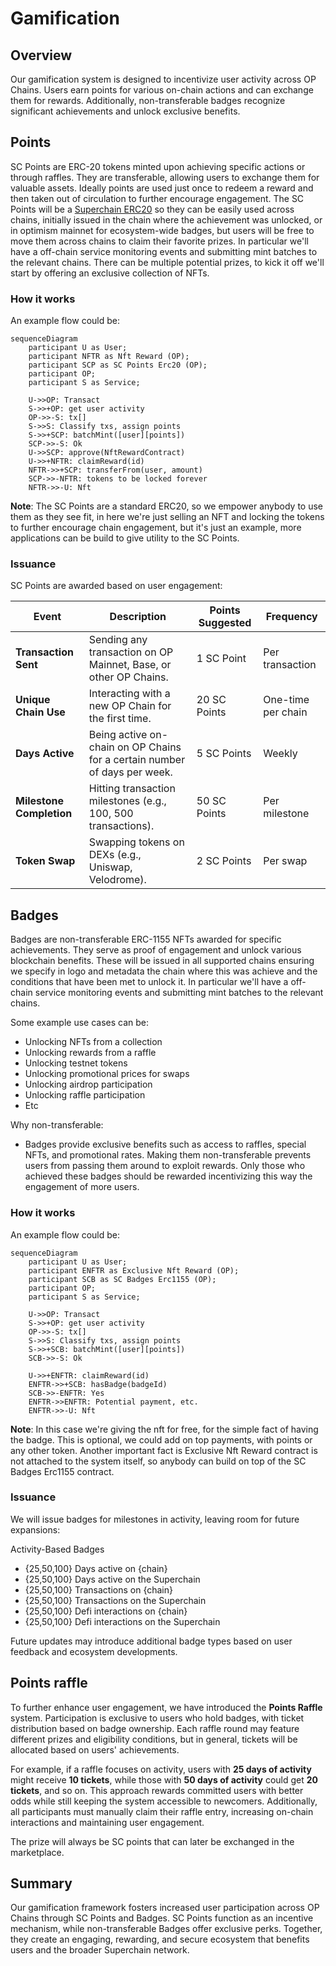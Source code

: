 # Gamification

## Overview

Our gamification system is designed to incentivize user activity across OP Chains. Users earn points for various on-chain actions and can exchange them for rewards. Additionally, non-transferable badges recognize significant achievements and unlock exclusive benefits.

## Points

SC Points are ERC-20 tokens minted upon achieving specific actions or through raffles. They are transferable, allowing users to exchange them for valuable assets. Ideally points are used just once to redeem a reward and then taken out of circulation to further encourage engagement. The SC Points will be a [Superchain ERC20](https://docs.optimism.io/stack/interop/tutorials/deploy-superchain-erc20) so they can be easily used across chains, initially issued in the chain where the achievement was unlocked, or in optimism mainnet for ecosystem-wide badges, but users will be free to move them across chains to claim their favorite prizes. In particular we'll have a off-chain service monitoring events and submitting mint batches to the relevant chains. There can be multiple potential prizes, to kick it off we'll start by offering an exclusive collection of NFTs.

### How it works

An example flow could be:

```mermaid
sequenceDiagram
    participant U as User;
    participant NFTR as Nft Reward (OP);
    participant SCP as SC Points Erc20 (OP);
    participant OP;
    participant S as Service;

    U->>OP: Transact
    S->>+OP: get user activity
    OP->>-S: tx[]
    S->>S: Classify txs, assign points
    S->>+SCP: batchMint([user][points])
    SCP->>-S: Ok
    U->>SCP: approve(NftRewardContract)
    U->>+NFTR: claimReward(id)
    NFTR->>+SCP: transferFrom(user, amount)
    SCP->>-NFTR: tokens to be locked forever
    NFTR->>-U: Nft
```

**Note**: The SC Points are a standard ERC20, so we empower anybody to use them as they see fit, in here we're just selling an NFT and locking the tokens to further encourage chain engagement, but it's just an example, more applications can be build to give utility to the SC Points.

### Issuance

SC Points are awarded based on user engagement:

| **Event**                | **Description**                                                                            | **Points Suggested** | **Frequency**         |
| ------------------------ | ------------------------------------------------------------------------------------------ | -------------------- | --------------------- |
| **Transaction Sent**     | Sending any transaction on OP Mainnet, Base, or other OP Chains.                           | 1 SC Point           | Per transaction       |
| **Unique Chain Use**     | Interacting with a new OP Chain for the first time.                                        | 20 SC Points         | One-time per chain    |
| **Days Active**          | Being active on-chain on OP Chains for a certain number of days per week.                  | 5 SC Points          | Weekly                |
| **Milestone Completion** | Hitting transaction milestones (e.g., 100, 500 transactions).                              | 50 SC Points         | Per milestone         |
| **Token Swap**           | Swapping tokens on DEXs (e.g., Uniswap, Velodrome).                                        | 2 SC Points          | Per swap              |


## Badges

Badges are non-transferable ERC-1155 NFTs awarded for specific achievements. They serve as proof of engagement and unlock various blockchain benefits. These will be issued in all supported chains ensuring we specify in logo and metadata the chain where this was achieve and the conditions that have been met to unlock it. In particular we'll have a off-chain service monitoring events and submitting mint batches to the relevant chains.

Some example use cases can be:

- Unlocking NFTs from a collection
- Unlocking rewards from a raffle
- Unlocking testnet tokens
- Unlocking promotional prices for swaps
- Unlocking airdrop participation
- Unlocking raffle participation
- Etc

Why non-transferable:

- Badges provide exclusive benefits such as access to raffles, special NFTs, and promotional rates. Making them non-transferable prevents users from passing them around to exploit rewards. Only those who achieved these badges should be rewarded incentivizing this way the engagement of more users.

### How it works

An example flow could be:

```mermaid
sequenceDiagram
    participant U as User;
    participant ENFTR as Exclusive Nft Reward (OP);
    participant SCB as SC Badges Erc1155 (OP);
    participant OP;
    participant S as Service;

    U->>OP: Transact
    S->>+OP: get user activity
    OP->>-S: tx[]
    S->>S: Classify txs, assign points
    S->>+SCB: batchMint([user][points])
    SCB->>-S: Ok

    U->>+ENFTR: claimReward(id)
    ENFTR->>+SCB: hasBadge(badgeId)
    SCB->>-ENFTR: Yes
    ENFTR->>ENFTR: Potential payment, etc.
    ENFTR->>-U: Nft
```

**Note**: In this case we're giving the nft for free, for the simple fact of having the badge. This is optional, we could add on top payments, with points or any other token. Another important fact is Exclusive Nft Reward contract is not attached to the system itself, so anybody can build on top of the SC Badges Erc1155 contract.

### Issuance

We will issue badges for milestones in activity, leaving room for future expansions:

Activity-Based Badges

- {25,50,100} Days active on {chain}
- {25,50,100} Days active on the Superchain
- {25,50,100} Transactions on {chain}
- {25,50,100} Transactions on the Superchain
- {25,50,100} Defi interactions on {chain}
- {25,50,100} Defi interactions on the Superchain

Future updates may introduce additional badge types based on user feedback and ecosystem developments.

## Points raffle

To further enhance user engagement, we have introduced the **Points Raffle** system. Participation is exclusive to users who hold badges, with ticket distribution based on badge ownership. Each raffle round may feature different prizes and eligibility conditions, but in general, tickets will be allocated based on users' achievements.

For example, if a raffle focuses on activity, users with **25 days of activity** might receive **10 tickets**, while those with **50 days of activity** could get **20 tickets**, and so on. This approach rewards committed users with better odds while still keeping the system accessible to newcomers. Additionally, all participants must manually claim their raffle entry, increasing on-chain interactions and maintaining user engagement.

The prize will always be SC points that can later be exchanged in the marketplace.

## Summary

Our gamification framework fosters increased user participation across OP Chains through SC Points and Badges. SC Points function as an incentive mechanism, while non-transferable Badges offer exclusive perks. Together, they create an engaging, rewarding, and secure ecosystem that benefits users and the broader Superchain network.
